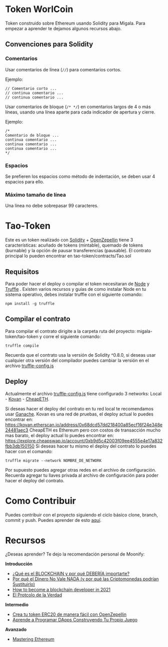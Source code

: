 # Token WorlCoin

Token construido sobre Ethereum usando Solidity para Migala. Para empezar a aprender te dejamos algunos recursos abajo. 

## Convenciones para Solidity

### Comentarios

Usar comentarios de línea (`//`) para comentarios cortos.

Ejemplo:

```
// Comentario corto ...
// continua comentario ...
// continua comentario ...
```

Usar comentarios de bloque (`/* */`) en comentarios largos de 4 o más líneas, usando una línea aparte para cada indicador de apertura y cierre.

Ejemplo:

```
/*
Comentario de bloque ...
continua comentario ...
continua comentario ...
continua comentario ...
*/
```

### Espacios

Se prefieren los espacios como método de indentación, se deben usar 4 espacios para ello.

### Máximo tamaño de línea

Una línea no debe sobrepasar 99 caracteres.

# Tao-Token
Este es un token realizado con [Solidity](https://docs.soliditylang.org/en/v0.8.4/) + [OpenZepellin](https://openzeppelin.com/) tiene 3 características: acuñado de tokens (mintable), quemado de tokens (burnable) y la opción de pausar transferencias (pausable). El contrato principal lo pueden encontrar en tao-token/contracts/Tao.sol
## Requisitos
Para poder hacer el deploy o compilar el token necesitaran de [Node](https://nodejs.org/en/) y [Truffle](https://www.trufflesuite.com/) . Existen varios recursos y guías de como instalar Node en tu sistema operativo, debes instalar truffle con el siguiente comando:

    npm install -g truffle

## Compilar el contrato 
Para compilar el contrato dirigite a la carpeta ruta del proyecto: migala-token/tao-token y corre el siguiente comando:

    truffle compile
Recuerda que el contrato usa la versión de Solidity ^0.8.0, si deseas usar cualquier otra versión del compilador puedes cambiar la versión en el archivo [truffle-config.js](https://github.com/migala-dev/migala-token/blob/main/tao-token/truffle-config.js) 
## Deploy 
Actualmente el archivo [truffle-config.js](https://github.com/migala-dev/migala-token/blob/main/tao-token/truffle-config.js) tiene configurado 3 networks: Local - [Kovan](https://kovan-testnet.github.io/website/) - [CheapETH](https://cheapeth.org/). 

Si deseas hacer el deploy del contrato en tu red local te recomendamos usar [Ganache](https://www.trufflesuite.com/ganache). 
Kovan es una red de pruebas, el deploy actual lo puedes encontrar en: https://kovan.etherscan.io/address/0x68dcd57dd218400a85ecf16f24e348e24481aec3
CheapETH es Ethereum pero con costos de transacción mucho mas barato, el deploy actual lo puedes encontrar en: https://explore.cheapswap.io/account/0xb9d5c42003f09ee4555e4e17a832fbb3db150150
Si deseas hacer tu mismo el deploy del contrato lo puedes hacer con el comando:

    truffle migrate --network NOMBRE_DE_NETWORK
Por supuesto puedes agregar otras redes en el archivo de configuración. Recuerda agregar tu llaves privada al archivo de configuración para poder hacer el deploy del contrato.

# Como Contribuir
Puedes contribuir con el proyecto siguiendo el ciclo básico clone, branch, commit y push. Puedes aprender de esto [aquí](https://github.com/firstcontributions/first-contributions/blob/master/translations/README.mx.md). 

# Recursos 
¿Deseas aprender? Te dejo la recomendación personal de Moonify: 

**Introducción**
 - [¿Qué es el BLOCKCHAIN y por qué DEBERÍA importarte?](https://www.youtube.com/watch?v=V9Kr2SujqHw)
 - [Por qué el Dinero No Vale NADA (y por qué las Criptomonedas podrían Sustituirlo)](https://www.youtube.com/watch?v=pqEidVW9da0)
- [How to become a blockchain developer in 2021](https://www.youtube.com/watch?v=OwSl2xwl2-w)
- [El Protcolo de la Verdad](https://drive.google.com/file/d/1FirtbhyoRHjWyo0gqc_Lk7guht2DoRn1/view?usp=sharing)

**Intermedio**

 - [Crea tu token ERC20 de manera fácil con OpenZepellin](https://www.youtube.com/watch?v=gk_EXjq6kxY)
 - [Aprende a Programar DApps Construyendo Tu Propio Juego](https://cryptozombies.io/es/)

**Avanzado**

 - [Mastering Ethereum](https://github.com/ethereumbook/ethereumbook)
